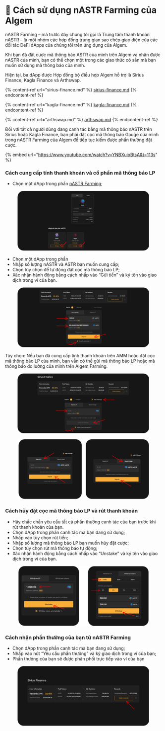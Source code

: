 # 🦈 Cách sử dụng nASTR Farming của Algem

nASTR Farming – mà trước đây chúng tôi gọi là Trung tâm thanh khoản nASTR – là một nhóm các hợp đồng trung gian sao chép giao diện của các đối tác DeFi dApps của chúng tôi trên ứng dụng của Algem.

Khi bạn đã đặt cược mã thông báo ASTR của mình trên Algem và nhận được nASTR của mình, bạn có thể chọn một trong các giao thức có sẵn mà bạn muốn sử dụng mã thông báo của mình.

Hiện tại, ba dApp được Hợp đồng bộ điều hợp Algem hỗ trợ là Sirius Finance, Kagla Finance và Arthswap.

{% content-ref url="sirius-finance.md" %}
[sirius-finance.md](sirius-finance.md)
{% endcontent-ref %}

{% content-ref url="kagla-finance.md" %}
[kagla-finance.md](kagla-finance.md)
{% endcontent-ref %}

{% content-ref url="arthswap.md" %}
[arthswap.md](arthswap.md)
{% endcontent-ref %}

Đối với tất cả người dùng đang canh tác bằng mã thông báo nASTR trên Sirius hoặc Kagla Finance, bạn phải đặt cọc mã thông báo Gauge của mình trong nASTR Farming của Algem để tiếp tục kiếm được phần thưởng đặt cược.

{% embed url="https://www.youtube.com/watch?v=YNBXuioBtsA&t=113s" %}

### Cách cung cấp tính thanh khoản và cổ phần mã thông báo LP

* Chọn một dApp trong phần [nASTR Farming](https://app.algem.io/liquid-staking);

<figure><img src="../../.gitbook/assets/nASTR Liquidity hub.png" alt=""><figcaption></figcaption></figure>

* Chọn một dApp trong phần
* Nhập số lượng nASTR và ASTR bạn muốn cung cấp;
* Chọn tùy chọn để tự động đặt cọc mã thông báo LP;
* Xác nhận hành động bằng cách nhấp vào “Gửi tiền” và ký tên vào giao dịch trong ví của bạn.

<figure><img src="../../.gitbook/assets/Adapter contract 1 (1).png" alt=""><figcaption></figcaption></figure>

Tùy chọn: Nếu bạn đã cung cấp tính thanh khoản trên AMM hoặc đặt cọc mã thông báo LP của mình, bạn vẫn có thể gửi mã thông báo LP hoặc mã thông báo đo lường của mình trên Algem Farming.

<figure><img src="../../.gitbook/assets/Adapter contract 2.png" alt=""><figcaption></figcaption></figure>

<figure><img src="../../.gitbook/assets/Adapter contract 4.png" alt=""><figcaption></figcaption></figure>

### Cách hủy đặt cọc mã thông báo LP và rút thanh khoản

* Hãy chắc chắn yêu cầu tất cả phần thưởng canh tác của bạn trước khi rút thanh khoản của bạn.
* Chọn dApp trong phần canh tác mà bạn đang sử dụng;
* Nhấp vào tùy chọn rút tiền;
* Nhập số lượng mã thông báo LP bạn muốn hủy đặt cược;
* Chọn tùy chọn rút mã thông báo tự động;
* Xác nhận hành động bằng cách nhấp vào “Unstake” và ký tên vào giao dịch trong ví của bạn.

<figure><img src="../../.gitbook/assets/Adapter contract 3.png" alt=""><figcaption></figcaption></figure>

### Cách nhận phần thưởng của bạn từ nASTR Farming

* Chọn dApp trong phần canh tác mà bạn đang sử dụng;
* Nhấp vào nút “Yêu cầu phần thưởng” và ký giao dịch trong ví của bạn;
* Phần thưởng của bạn sẽ được phân phối trực tiếp vào ví của bạn

<figure><img src="../../.gitbook/assets/Adapter contract 5.png" alt=""><figcaption></figcaption></figure>
